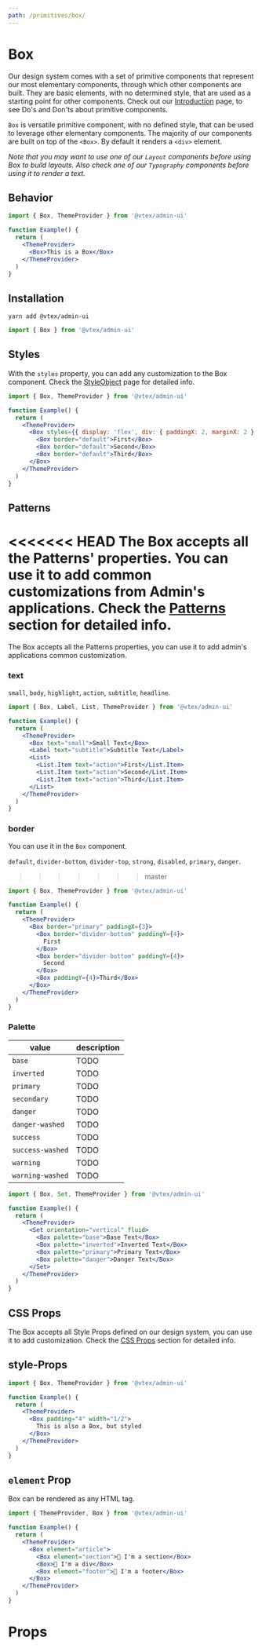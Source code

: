 ```yaml
---
path: /primitives/box/
---
```


# Box

Our design system comes with a set of primitive components that represent our most elementary components, through which other components are built. They are basic elements, with no determined style, that are used as a starting point for other components. Check out our [Introduction](/primitives/introduction) page, to see Do's and Don'ts about primitive components. 

`Box` is versatile primitive component, with no defined style, that can be used to leverage other elementary components. The majority of our components are built on top of the `<Box>`. By default it renders a `<div>` element.  

*Note that you may want to use one of our `Layout` components before using Box to build layouts. Also check one of our `Typography` components before using it to render a text.*



## Behavior

```jsx
import { Box, ThemeProvider } from '@vtex/admin-ui'

function Example() {
  return (
    <ThemeProvider>
      <Box>This is a Box</Box>
    </ThemeProvider>
  )
}
```

## Installation

```static
yarn add @vtex/admin-ui
```

```jsx static
import { Box } from '@vtex/admin-ui'
```

## Styles

With the `styles` property, you can add any customization to the Box component. Check the [StyleObject](/theming/style-object) page for detailed info.

```jsx
import { Box, ThemeProvider } from '@vtex/admin-ui'

function Example() {
  return (
    <ThemeProvider>
      <Box styles={{ display: 'flex', div: { paddingX: 2, marginX: 2 } }}>
        <Box border="default">First</Box>
        <Box border="default">Second</Box>
        <Box border="default">Third</Box>
      </Box>
    </ThemeProvider>
  )
}
```

## Patterns

<<<<<<< HEAD
The Box accepts all the Patterns' properties. You can use it to add common customizations from Admin's applications. Check the [Patterns](/theming/patterns) section for detailed info.
=======
The Box accepts all the Patterns properties, you can use it to add admin's applications common customization.

### text

`small`, `body`, `highlight`, `action`, `subtitle`, `headline`.

```jsx
import { Box, Label, List, ThemeProvider } from '@vtex/admin-ui'

function Example() {
  return (
    <ThemeProvider>
      <Box text="small">Small Text</Box>
      <Label text="subtitle">Subtitle Text</Label>
      <List>
        <List.Item text="action">First</List.Item>
        <List.Item text="action">Second</List.Item>
        <List.Item text="action">Third</List.Item>
      </List>
    </ThemeProvider>
  )
}
```

### border

You can use it in the `Box` component.

`default`, `divider-bottom`, `divider-top`, `strong`, `disabled`, `primary`, `danger`.
>>>>>>> master

```jsx
import { Box, ThemeProvider } from '@vtex/admin-ui'

function Example() {
  return (
    <ThemeProvider>
      <Box border="primary" paddingX={3}>
        <Box border="divider-bottom" paddingY={4}>
          First
        </Box>
        <Box border="divider-bottom" paddingY={4}>
          Second
        </Box>
        <Box paddingY={4}>Third</Box>
      </Box>
    </ThemeProvider>
  )
}
```

### Palette

| value            | description |
| ---------------- | ----------- |
| `base`           | TODO        |
| `inverted`       | TODO        |
| `primary`        | TODO        |
| `secondary`      | TODO        |
| `danger`         | TODO        |
| `danger-washed`  | TODO        |
| `success`        | TODO        |
| `success-washed` | TODO        |
| `warning`        | TODO        |
| `warning-washed` | TODO        |

```jsx
import { Box, Set, ThemeProvider } from '@vtex/admin-ui'

function Example() {
  return (
    <ThemeProvider>
      <Set orientation="vertical" fluid>
        <Box palette="base">Base Text</Box>
        <Box palette="inverted">Inverted Text</Box>
        <Box palette="primary">Primary Text</Box>
        <Box palette="danger">Danger Text</Box>
      </Set>
    </ThemeProvider>
  )
}
```

## CSS Props

The Box accepts all Style Props defined on our design system, you can use it to add customization. Check the [CSS Props](/theming/css-props) section for detailed info.

## style-Props

```jsx
import { Box, ThemeProvider } from '@vtex/admin-ui'

function Example() {
  return (
    <ThemeProvider>
      <Box padding="4" width="1/2">
        This is also a Box, but styled
      </Box>
    </ThemeProvider>
  )
}
```

## `element` Prop

Box can be rendered as any HTML tag.

```jsx
import { ThemeProvider, Box } from '@vtex/admin-ui'

function Example() {
  return (
    <ThemeProvider>
      <Box element="article">
        <Box element="section">👻 I'm a section</Box>
        <Box>👻 I'm a div</Box>
        <Box element="footer">👻 I'm a footer</Box>
      </Box>
    </ThemeProvider>
  )
}
```

# Props

<proptypes heading="Box" component="Box" />
